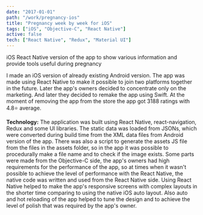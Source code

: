 ```yaml
---
date: "2017-01-01"
path: "/work/pregnancy-ios"
title: "Pregnancy week by week for iOS"
tags: ["iOS", "Objective-C", "React Native"]
active: false
tech: ["React Native", "Redux", "Material UI"]
---
```


iOS React Native version of the app to show various information and provide tools useful during pregnancy

I made an iOS version of already existing Android version. The app was made using React Native to make it possible to join two platforms together in the future. Later the app's owners decided to concentrate only on the marketing. And later they decided to remake the app using Swift. At the moment of removing the app from the store the app got 3188 ratings with 4.8⭐️ average.

**Technology:** The application was built using React Native, react-navigation, Redux and some UI libraries. The static data was loaded from JSONs, which were converted during build time from the XML data files from Android version of the app. There was also a script to generate the assets JS file from the files in the assets folder, so in the app it was possible to procedurally make a file name and to check if the image exists. Some parts were made from the Objective-C side, the app's owners had high requirements for the performance of the app, so at times when it wasn't possible to achieve the level of performance with the React Native, the native code was written and used from the React Native side. Using React Native helped to make the app's responsive screens with complex layouts in the shorter time comparing to using the native iOS auto layout. Also auto and hot reloading of the app helped to tune the design and to achieve the level of polish that was required by the app's owner.
